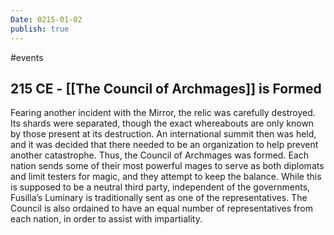 ```yaml
---
Date: 0215-01-02
publish: true
---
```


#events

## 215 CE - [[The Council of Archmages]] is Formed

Fearing another incident with the Mirror, the relic was carefully destroyed. Its shards were separated, though the exact whereabouts are only known by those present at its destruction. An international summit then was held, and it was decided that there needed to be an organization to help prevent another catastrophe. Thus, the Council of Archmages was formed. Each nation sends some of their most powerful mages to serve as both diplomats and limit testers for magic, and they attempt to keep the balance. While this is supposed to be a neutral third party, independent of the governments, Fusilla’s Luminary is traditionally sent as one of the representatives. The Council is also ordained to have an equal number of representatives from each nation, in order to assist with impartiality.
